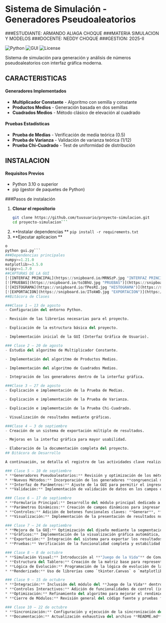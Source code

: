 # Sistema de Simulación - Generadores Pseudoaleatorios
###ESTUDIANTE: ARMANDO ALIAGA CHOQUE
###MATERIA SIMULACION Y MODELOS
###DOCENTE: NEDDY CHOQUE
###GESTION: 2025-II

![Python](https://img.shields.io/badge/Python-3.10%2B-blue)
![GUI](https://img.shields.io/badge/GUI-Tkinter-yellow)
![License](https://img.shields.io/badge/License-MIT-green)

Sistema de simulación para generación y análisis de números pseudoaleatorios con interfaz gráfica moderna.

## CARACTERISTICAS

####  Generadores Implementados
- **Multiplicador Constante** - Algoritmo con semilla y constante
- **Productos Medios** - Generación basada en dos semillas  
- **Cuadrados Medios** - Método clásico de elevación al cuadrado

####  Pruebas Estadísticas
- **Prueba de Medias** - Verificación de media teórica (0.5)
- **Prueba de Varianza** - Validación de varianza teórica (1/12)
- **Prueba Chi-Cuadrado** - Test de uniformidad de distribución
## INSTALACION

#### Requisitos Previos
- Python 3.10 o superior
- pip (gestor de paquetes de Python)

###Pasos de instalación
1. **Clonar el repositorio**
   ```bash
   git clone https://github.com/tuusuario/proyecto-simulacion.git
   cd proyecto-simulacion```

2. **Instalar dependencias **
```pip install -r requirements.txt```
3. **Ejecutar aplicacion **
```python main.py
o
python gui.py```
###Dependencias principales
numpy>=1.21.0
matplotlib>=3.5.0
scipy>=1.7.0
##CAPTURAS DE LA GUI
[![INTERFAZ PRINCIPAL](https://snipboard.io/MRNSzP.jpg "INTERFAZ PRINCIPAL")](https://snipboard.io/MRNSzP.jpg "INTERFAZ PRINCIPAL")
[![PRUEBAS](https://snipboard.io/to3BhU.jpg "PRUEBAS")](https://snipboard.io/to3BhU.jpg "PRUEBAS")
[![HISTOGRAMA](https://snipboard.io/fPesRI.jpg "HISTOGRAMA")](https://snipboard.io/fPesRI.jpg "HISTOGRAMA")
[![EXPORTACION](https://snipboard.io/ITokWD.jpg "EXPORTACION")](https://snipboard.io/ITokWD.jpg "EXPORTACION")
##Bitácora de Clases

###Clase 1 – 13 de agosto
- Configuración del entorno Python.

- Revisión de las librerías necesarias para el proyecto.

- Explicación de la estructura básica del proyecto.

- Implementación inicial de la GUI (Interfaz Gráfica de Usuario).

### Clase 2 – 20 de agosto
- Estudio del algoritmo de Multiplicador Constante.

- Implementación del algoritmo de Productos Medios.

- Implementación del algoritmo de Cuadrados Medios.

- Integración de los generadores dentro de la interfaz gráfica.

###Clase 3 – 27 de agosto
- Explicación e implementación de la Prueba de Medias.

- Explicación e implementación de la Prueba de Varianza.

- Explicación e implementación de la Prueba Chi-Cuadrado.

- Visualización de resultados mediante gráficas.

###Clase 4 – 3 de septiembre
- Creación de un sistema de exportación múltiple de resultados.

- Mejoras en la interfaz gráfica para mayor usabilidad.

- Elaboración de la documentación completa del proyecto.
## Bitácora de Desarrollo

A continuación, se detalla el registro de las actividades clave realizadas en las últimas sesiones del proyecto:

### Clase 5 – 10 de septiembre
* **Generadores Pseudoaleatorios:** Revisión y optimización de los métodos de generación previamente implementados.
* **Nuevos Métodos:** Incorporación de los generadores **congruencial mixto** y **congruencial lineal**.
* **Interfaz de Parámetros:** Ajuste de la GUI para permitir el ingreso de parámetros específicos (semilla, módulo, constante, etc.) para cada generador.
* **Validación:** Implementación de validación de datos en los campos de entrada del formulario para asegurar la integridad de los parámetros.

### Clase 6 – 17 de septiembre
* **Formulario Principal:** Desarrollo del módulo principal dedicado a la configuración de las **pruebas estadísticas**.
* **Parámetros Dinámicos:** Creación de campos dinámicos para ingresar valores como *n* (cantidad de datos), *k* (intervalos) y **nivel de significancia** ($\alpha$).
* **Controles:** Adición de botones funcionales claves: **Generar**, **Probar** y **Exportar**.
* **Visualización:** Implementación de la presentación de resultados numéricos de las pruebas en la interfaz.

### Clase 7 – 24 de septiembre
* **Mejora de la GUI:** Optimización del diseño mediante la segmentación de la interfaz en pestañas (**Generadores**, **Pruebas** y **Variables**).
* **Gráficos:** Implementación de la visualización gráfica automática, incluyendo **histogramas** y **tablas de frecuencias**.
* **Exportación:** Integración del sistema para exportar los resultados generados en formatos **CSV** y **Excel**.
* **Pruebas:** Verificación de la funcionalidad completa y estabilidad del formulario principal.

### Clase 8 – 8 de octubre
* **Simulación Visual:** Introducción al **"Juego de la Vida"** de Conway como módulo de simulación complementario.
* **Estructura del Tablero:** Creación de la matriz base para representar el estado de las celdas (vivas/muertas).
* **Lógica de Evolución:** Programación de la lógica de evolución de las generaciones conforme a las reglas del juego.
* **Renderizado:** Uso de librerías como `tkinter.Canvas` o `matplotlib` para la representación gráfica del tablero.

### Clase 9 – 15 de octubre
* **Integración:** Inclusión del módulo del **Juego de la Vida** dentro de la interfaz principal del proyecto.
* **Controles Interactivos:** Adición de funcionalidades de control (iniciar, pausar, reiniciar y ajuste de tamaño del tablero).
* **Optimización:** Refinamiento del algoritmo para mejorar el rendimiento de la simulación en tiempo real.
* **Cierre de Módulos:** Revisión general del código fuente y pruebas finales de funcionamiento en entorno *offline*.

### Clase 10 – 22 de octubre
* **Sincronización:** Configuración y ejecución de la sincronización del proyecto con el repositorio remoto de **GitHub**.
* **Documentación:** Actualización exhaustiva del archivo **README.md** para reflejar los últimos cambios y funcionalidades implementadas en el proyecto.
